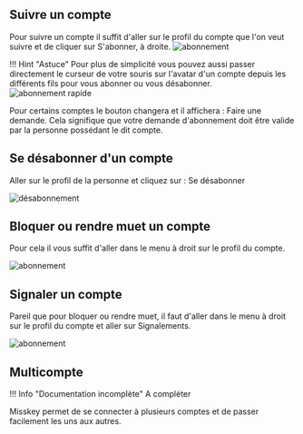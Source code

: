 ## Suivre un compte

Pour suivre un compte il suffit d'aller sur le profil du compte que l'on veut suivre et de cliquer sur S'abonner, à droite.
![abonnement](/img/abonnement-001.png)

!!! Hint "Astuce"
     Pour plus de simplicité vous pouvez aussi passer directement le curseur de votre souris sur l'avatar d'un compte depuis les différents fils pour vous abonner ou vous désabonner.
     ![abonnement rapide](/img/abo-facile.gif)

Pour certains comptes le bouton changera et il affichera : Faire une demande. Cela signifique que votre demande d'abonnement doit être valide par la personne possédant le dit compte.

## Se désabonner d'un compte

Aller sur le profil de la personne et cliquez sur : Se désabonner

![désabonnement](/img/abonnement-002.gif)

## Bloquer ou rendre muet un compte

Pour cela il vous suffit d'aller dans le menu à droit sur le profil du compte.

![abonnement](/img/compte-menu-001.png)

## Signaler un compte

Pareil que pour bloquer ou rendre muet, il faut d'aller dans le menu à droit sur le profil du compte et aller sur Signalements.

![abonnement](/img/compte-menu-001.png)

## Multicompte

!!! Info "Documentation incomplète"
     A compléter

Misskey permet de se connecter à plusieurs comptes et de passer facilement les uns aux autres.
